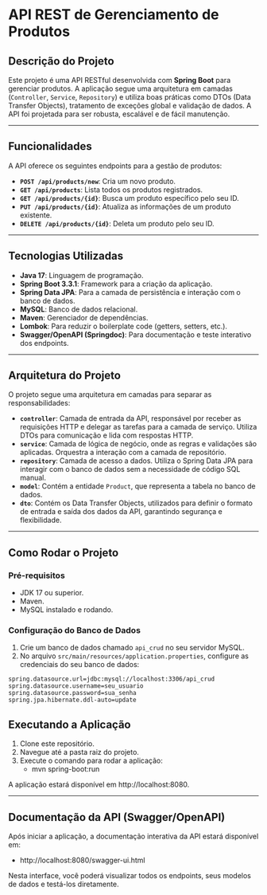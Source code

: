 # API REST de Gerenciamento de Produtos

## Descrição do Projeto

Este projeto é uma API RESTful desenvolvida com **Spring Boot** para gerenciar produtos. A aplicação segue uma arquitetura em camadas (`Controller`, `Service`, `Repository`) e utiliza boas práticas como DTOs (Data Transfer Objects), tratamento de exceções global e validação de dados. A API foi projetada para ser robusta, escalável e de fácil manutenção.

---

## Funcionalidades

A API oferece os seguintes endpoints para a gestão de produtos:

-   **`POST /api/products/new`**: Cria um novo produto.
-   **`GET /api/products`**: Lista todos os produtos registrados.
-   **`GET /api/products/{id}`**: Busca um produto específico pelo seu ID.
-   **`PUT /api/products/{id}`**: Atualiza as informações de um produto existente.
-   **`DELETE /api/products/{id}`**: Deleta um produto pelo seu ID.

---

## Tecnologias Utilizadas

-   **Java 17**: Linguagem de programação.
-   **Spring Boot 3.3.1**: Framework para a criação da aplicação.
-   **Spring Data JPA**: Para a camada de persistência e interação com o banco de dados.
-   **MySQL**: Banco de dados relacional.
-   **Maven**: Gerenciador de dependências.
-   **Lombok**: Para reduzir o boilerplate code (getters, setters, etc.).
-   **Swagger/OpenAPI (Springdoc)**: Para documentação e teste interativo dos endpoints.

---

## Arquitetura do Projeto

O projeto segue uma arquitetura em camadas para separar as responsabilidades:

-   **`controller`**: Camada de entrada da API, responsável por receber as requisições HTTP e delegar as tarefas para a camada de serviço. Utiliza DTOs para comunicação e lida com respostas HTTP.
-   **`service`**: Camada de lógica de negócio, onde as regras e validações são aplicadas. Orquestra a interação com a camada de repositório.
-   **`repository`**: Camada de acesso a dados. Utiliza o Spring Data JPA para interagir com o banco de dados sem a necessidade de código SQL manual.
-   **`model`**: Contém a entidade `Product`, que representa a tabela no banco de dados.
-   **`dto`**: Contém os Data Transfer Objects, utilizados para definir o formato de entrada e saída dos dados da API, garantindo segurança e flexibilidade.

---

## Como Rodar o Projeto

### Pré-requisitos
-   JDK 17 ou superior.
-   Maven.
-   MySQL instalado e rodando.

### Configuração do Banco de Dados
1.  Crie um banco de dados chamado `api_crud` no seu servidor MySQL.
2.  No arquivo `src/main/resources/application.properties`, configure as credenciais do seu banco de dados:

```properties
spring.datasource.url=jdbc:mysql://localhost:3306/api_crud
spring.datasource.username=seu_usuario
spring.datasource.password=sua_senha
spring.jpa.hibernate.ddl-auto=update
````


## Executando a Aplicação

1. Clone este repositório.
2. Navegue até a pasta raiz do projeto.
3. Execute o comando para rodar a aplicação:
    - mvn spring-boot:run

A aplicação estará disponível em http://localhost:8080.

---

## Documentação da API (Swagger/OpenAPI)

Após iniciar a aplicação, a documentação interativa da API estará disponível em:
- http://localhost:8080/swagger-ui.html

Nesta interface, você poderá visualizar todos os endpoints, seus modelos de dados e testá-los diretamente.